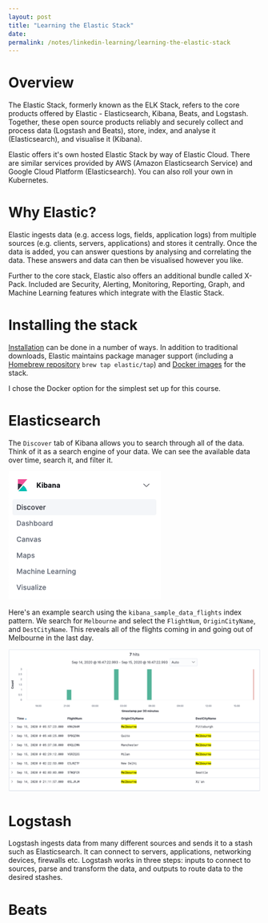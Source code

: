 ```yaml
---
layout: post
title: "Learning the Elastic Stack"
date: 
permalink: /notes/linkedin-learning/learning-the-elastic-stack
---
```


# Overview

The Elastic Stack, formerly known as the ELK Stack, refers to the core products offered by Elastic - Elasticsearch, Kibana, Beats, and Logstash. Together, these open source products reliably and securely collect and process data (Logstash and Beats), store, index, and analyse it (Elasticsearch), and visualise it (Kibana).

Elastic offers it's own hosted Elastic Stack by way of Elastic Cloud. There are similar services provided by AWS (Amazon Elasticsearch Service) and Google Cloud Platform (Elasticsearch). You can also roll your own in Kubernetes.


# Why Elastic?

Elastic ingests data (e.g. access logs, fields, application logs) from multiple sources (e.g. clients, servers, applications) and stores it centrally. Once the data is added, you can answer questions by analysing and correlating the data. These answers and data can then be visualised however you like.

Further to the core stack, Elastic also offers an additional bundle called X-Pack. Included are Security, Alerting, Monitoring, Reporting, Graph, and Machine Learning features which integrate with the Elastic Stack.


# Installing the stack

[Installation](https://www.elastic.co/guide/en/elastic-stack-get-started/current/get-started-elastic-stack.html) can be done in a number of ways. In addition to traditional downloads, Elastic maintains package manager support (including a [Homebrew repository](https://www.elastic.co/guide/en/elasticsearch/reference/current/brew.html) `brew tap elastic/tap`) and [Docker images](https://www.elastic.co/guide/en/elastic-stack-get-started/current/get-started-docker.html) for the stack.


I chose the Docker option for the simplest set up for this course.


# Elasticsearch

The `Discover` tab of Kibana allows you to search through all of the data. Think of it as a search engine of your data. We can see the available data over time, search it, and filter it. 

<img src="/assets/kibana-discover.png" alt="kibana-discover.png" title="Navigating to Discover in Kibana"/>

Here's an example search using the `kibana_sample_data_flights` index pattern. We search for `Melbourne` and select the `FlightNum`, `OriginCityName`, and `DestCityName`. This reveals all of the flights coming in and going out of Melbourne in the last day.

<img src="/assets/kibana-discover-melbourne.png" alt="kibana-discover-melbourne.png" title="Example use of Kibana Discover to search for Melbourne flights"/>


# Logstash

Logstash ingests data from many different sources and sends it to a stash such as Elasticsearch. It can connect to servers, applications, networking devices, firewalls etc. Logstash works in three steps: inputs to connect to sources, parse and transform the data, and outputs to route data to the desired stashes.


# Beats